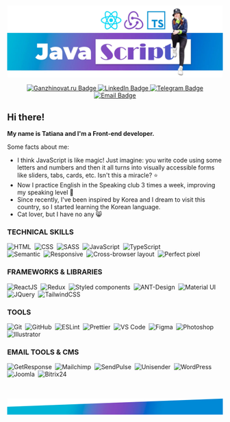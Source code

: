 ![Header image](./header-img.webp)

<div align="center">
  <a href="https://ganzhinovat.ru/" target="_blank">
    <img src="https://img.shields.io/badge/-ganzhinovat.ru-f209b1?style=for-the-badge&logo=firefoxbrowser&logoColor=ffffff" alt="Ganzhinovat.ru Badge"/>
  </a>
  <a href="https://www.linkedin.com/in/tatiana-ganzhinova/" target="_blank">
    <img src="https://img.shields.io/badge/-LinkedIn-0045CB?style=for-the-badge&logo=LinkedIn&logoColor=ffffff" alt="LinkedIn Badge"/>
  </a>
  <a href="https://t.me/pesukarhutg/" target="_blank">
    <img src="https://img.shields.io/badge/-telegram-blue?style=for-the-badge&logo=Telegram&logoColor=ffffff" alt="Telegram Badge"/>
  </a>
  <a href="mailto:ganzhinovat@yandex.ru" target="_blank">
    <img src="https://img.shields.io/badge/-email-0045CB?style=for-the-badge&logo=mail.ru&logoColor=ffffff" alt="Email Badge"/>
  </a>
</div>

<!-- <div align="center">
  <img src="https://komarev.com/ghpvc/?username=PesukarhuTG&style=flat-square&color=blue" alt=""/>
</div> -->

## Hi there!

**My name is Tatiana and I'm a Front-end developer.**

Some facts about me:

- I think JavaScript is like magic! Just imagine: you write code using some letters and numbers and then it all turns into visually accessible forms like sliders, tabs, cards, etc. Isn't this a miracle? ⭐️
- Now I practice English in the Speaking club 3 times a week, improving my speaking level 💪
- Since recently, I've been inspired by Korea and I dream to visit this country, so I started learning the Korean language.
- Cat lover, but I have no any 😸

### TECHNICAL SKILLS

![HTML](https://img.shields.io/badge/-HTML-764abc?style=flat-square&logo=HTML5&logoColor=FFFFFF)&nbsp;
![CSS](https://img.shields.io/badge/-CSS-764abc?style=flat-square&logo=CSS3&logoColor=FFFFFF)&nbsp;
![SASS](https://img.shields.io/badge/-SASS-764abc?style=flat-square&logo=SASS&logoColor=FFFFFF)&nbsp;
![JavaScript](<https://img.shields.io/badge/-JavaScript_(ES5/ES6+)-764abc?style=flat-square&logo=javascript&logoColor=FFFFFF>)&nbsp;
![TypeScript](https://img.shields.io/badge/-TypeScript-764abc?style=flat-square&logo=typescript&logoColor=FFFFFF)&nbsp;<br>
![Semantic](https://img.shields.io/badge/Semantic%20layout-blue)&nbsp;
![Responsive](https://img.shields.io/badge/Responsive_/%20adaptive%20design-blue)&nbsp;
![Cross-browser layout](https://img.shields.io/badge/Cross%20browser%20layout-blue)&nbsp;
![Perfect pixel](https://img.shields.io/badge/Perfect%20pixel-blue)&nbsp;

### FRAMEWORKS & LIBRARIES

![ReactJS](https://img.shields.io/badge/-ReactJS-764abc?style=flat-square&logo=react&logoColor=FFFFFF)&nbsp;
![Redux](https://img.shields.io/badge/-Redux-764abc?style=flat-square&logo=Redux&logoColor=FFFFFF)&nbsp;
![Styled components](https://img.shields.io/badge/-Styled_Components-764abc?style=flat-square&logo=styledcomponents&logoColor=FFFFFF)&nbsp;
![ANT-Design](https://img.shields.io/badge/-ANT_Design-764abc?style=flat-square&logo=antdesign&logoColor=FFFFFF)&nbsp;
![Material UI](https://img.shields.io/badge/-Material_UI-764abc?style=flat-square&logo=mui&logoColor=FFFFFF)&nbsp;
![JQuery](https://img.shields.io/badge/-JQuery-764abc?style=flat-square&logo=JQuery&logoColor=FFFFFF)&nbsp;
![TailwindCSS](https://img.shields.io/badge/-TailwindCSS-764abc?style=flat-square&logo=TailwindCSS&logoColor=FFFFFF)&nbsp;

### TOOLS

![Git](https://img.shields.io/badge/-Git-blue?style=flat-square&logo=git&logoColor=FFFFFF)&nbsp;
![GitHub](https://img.shields.io/badge/-GitHub-blue?style=flat-square&logo=github&logoColor=FFFFFF)&nbsp;
![ESLint](https://img.shields.io/badge/-ESLint-blue?style=flat-square&logo=eslint&logoColor=FFFFFF)&nbsp;
![Prettier](https://img.shields.io/badge/-Prettier-blue?style=flat-square&logo=prettier&logoColor=FFFFFF)&nbsp;
![VS Code](https://img.shields.io/badge/-VSCode-blue?style=flat-square&logo=visual-studio-code&logoColor=FFFFFF)&nbsp;
![Figma](https://img.shields.io/badge/-Figma-blue?style=flat-square&logo=figma&logoColor=FFFFFF)&nbsp;
![Photoshop](https://img.shields.io/badge/-Photoshop-blue?style=flat-square&logo=adobe-photoshop&logoColor=FFFFFF)&nbsp;
![Illustrator](https://img.shields.io/badge/-Illustrator-blue?style=flat-square&logo=adobeillustrator&logoColor=FFFFFF)&nbsp;

### EMAIL TOOLS & CMS

![GetResponse](https://img.shields.io/badge/-GetResponse-764abc?style=flat-square&logo=minutemailer&logoColor=FFFFFF)&nbsp;
![Mailchimp](https://img.shields.io/badge/-Mailchimp-764abc?style=flat-square&logo=Mailchimp&logoColor=FFFFFF)&nbsp;
![SendPulse](https://img.shields.io/badge/-SendPulse-764abc?style=flat-square&logo=minutemailer&logoColor=FFFFFF)&nbsp;
![Unisender](https://img.shields.io/badge/-Unisender-764abc?style=flat-square&logo=datadog&logoColor=FFFFFF)&nbsp;
![WordPress](https://img.shields.io/badge/-WordPress-764abc?style=flat-square&logo=WordPress&logoColor=FFFFFF)&nbsp;
![Joomla](https://img.shields.io/badge/-Joomla-764abc?style=flat-square&logo=Joomla&logoColor=FFFFFF)&nbsp;
![Bitrix24](https://img.shields.io/badge/-Bitrix24-764abc?style=flat-square&logo=bookalope&logoColor=FFFFFF)&nbsp;

<!-- ### MY STATS

![Anurag's GitHub stats](https://github-readme-stats.vercel.app/api?username=pesukarhutg&theme=highcontrast&show_icons=true)

[![Top Langs](https://github-readme-stats-git-masterrstaa-rickstaa.vercel.app/api/top-langs/?username=pesukarhutg&theme=highcontrast)](https://github.com/pesukarhutg/github-readme-stats)

[![](https://www.codewars.com/users/pesukarhuTG/badges/large)](https://www.codewars.com/users/pesukarhuTG)  -->

<br><br>
![Footer image](./footer-img.webp)
